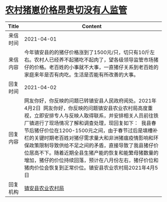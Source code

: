 # <a href="http://www.shangluo.gov.cn/zmhd/ldxxxx.jsp?urltype=leadermail.LeaderMailContentUrl&wbtreeid=1112&leadermailid=7097">农村猪崽价格昂贵切没有人监管</a>
| Title |                                                                                                                                         Content                                                                                                                                         |
|:-----:|-----------------------------------------------------------------------------------------------------------------------------------------------------------------------------------------------------------------------------------------------------------------------------------------|
| 来信时间  | 2021-04-01                                                                                                                                                                                                                                                                              |
| 来信内容  | 今年镇安县的的猪仔价格涨到了1500元/只，切只有10斤左右。农村人已经养不起猪吃不起肉了，望各级领导监管市场猪仔的价格。老百姓的小事就不大事，一直猪仔关系到老百姓的家庭来年是否有肉吃。生活是否能有所改善的大事。                                                                                                                                                                              |
| 回复时间  | 2021-04-02                                                                                                                                                                                                                                                                              |
| 回复内容  | 网友你好，你反映的问题已转镇安县人民政府阅处。2021年4月2日  网友你好，你反映的问题镇安县农业农村局高度重视，立即安排专人与反映人取得联系，并安排相关人员前往铁厂镇进行了现场情况了解和调查处理，现回复如下：  我县春节后猪仔价位在1200-1500元之间，由于春节过后是填槽补栏的关键时期老百姓对猪仔需求量大和非洲猪瘟疫情影响和环保政策限制导致供给不足之间的矛盾，直接导致了我县猪仔价位居高不下。随着近期全县生猪产能的恢复和能繁母猪数量的增加，猪仔的价位持续回落，预计在八月份左右，猪仔价位和猪肉价位会恢复到正常价位。镇安县农业农村局2021年4月5日 |
| 回复机构  | <a href="../../categories/agencies/镇安县农业农村局.md">镇安县农业农村局</a>                                                                                                                                                                                                                            |